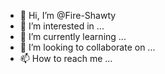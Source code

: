 - 👋 Hi, I’m @Fire-Shawty
- 👀 I’m interested in ...
- 🌱 I’m currently learning ...
- 💞️ I’m looking to collaborate on ...
- 📫 How to reach me ...

<!---
Fire-Shawty/Fire-Shawty is a ✨ special ✨ repository because its `README.md` (this file) appears on your GitHub profile.
You can click the Preview link to take a look at your changes.
--->
